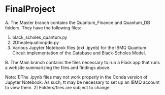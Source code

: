# FinalProject

A. The Master branch contains the Quantum_Finance and Quantum_DB folders. They have the following files: 
1) black_scholes_quantum.py
2) 2Dheatequationpde.py
3) Various Jupyter Notebook files (ext .ipynb) for the IBMQ Quantum Circuit implementation of the Database and Black-Scholes Model.

B. The Main branch contains the files necessary to run a Flask app that runs a website summarizing the files and findings above. 

Note:
1)The .ipynb files may not work properly in the Conda version of Jupyter Notebook. As such, tt may be necessary to set up an IBMQ account to view them. 
2) Folders/files are subject to change.



